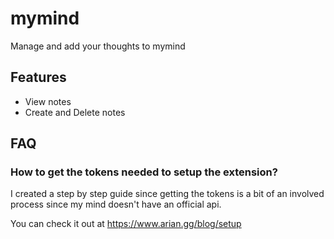 # mymind

Manage and add your thoughts to mymind

## Features

- View notes
- Create and Delete notes

## FAQ

### How to get the tokens needed to setup the extension?

I created a step by step guide since getting the tokens is a bit of an involved process since my mind doesn't have an official api.

You can check it out at https://www.arian.gg/blog/setup
